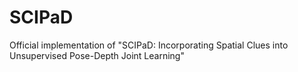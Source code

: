 # SCIPaD
Official implementation of "SCIPaD: Incorporating Spatial Clues into Unsupervised Pose-Depth Joint Learning"
